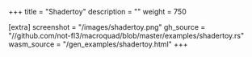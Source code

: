 +++
title = "Shadertoy"
description = ""
weight = 750

[extra]
screenshot = "/images/shadertoy.png"
gh_source = "//github.com/not-fl3/macroquad/blob/master/examples/shadertoy.rs"
wasm_source = "/gen_examples/shadertoy.html"
+++
